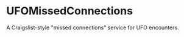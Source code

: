 UFOMissedConnections
====================

A Craigslist-style "missed connections" service for UFO encounters.
